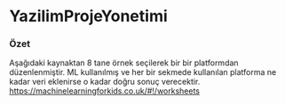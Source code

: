 # YazilimProjeYonetimi
### Özet
Aşağıdaki kaynaktan 8 tane örnek seçilerek bir bir platformdan düzenlenmiştir. ML kullanılmış ve her bir sekmede kullanılan platforma ne kadar veri eklenirse o kadar doğru sonuç verecektir. 
https://machinelearningforkids.co.uk/#!/worksheets
